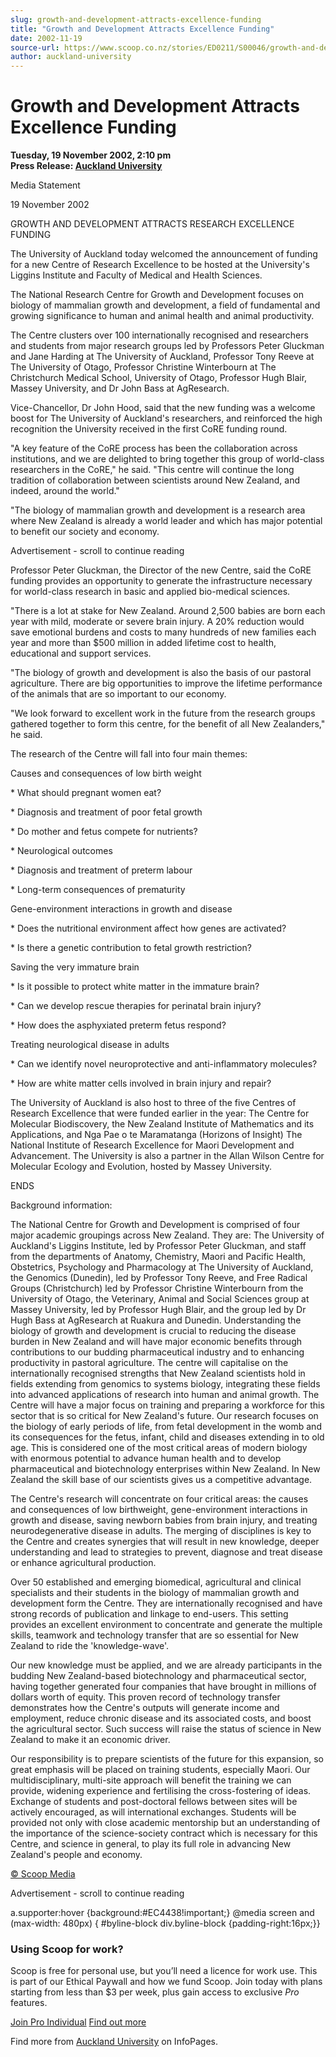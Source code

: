 ```yaml
---
slug: growth-and-development-attracts-excellence-funding
title: "Growth and Development Attracts Excellence Funding"
date: 2002-11-19
source-url: https://www.scoop.co.nz/stories/ED0211/S00046/growth-and-development-attracts-excellence-funding.htm
author: auckland-university
---
```

Growth and Development Attracts Excellence Funding
==================================================

**Tuesday, 19 November 2002, 2:10 pm**  
**Press Release: [Auckland University](https://info.scoop.co.nz/Auckland_University)**

Media Statement

19 November 2002

GROWTH AND DEVELOPMENT ATTRACTS RESEARCH EXCELLENCE FUNDING

The University of Auckland today welcomed the announcement of funding for a new Centre of Research Excellence to be hosted at the University's Liggins Institute and Faculty of Medical and Health Sciences.

The National Research Centre for Growth and Development focuses on biology of mammalian growth and development, a field of fundamental and growing significance to human and animal health and animal productivity.

The Centre clusters over 100 internationally recognised and researchers and students from major research groups led by Professors Peter Gluckman and Jane Harding at The University of Auckland, Professor Tony Reeve at The University of Otago, Professor Christine Winterbourn at The Christchurch Medical School, University of Otago, Professor Hugh Blair, Massey University, and Dr John Bass at AgResearch.

Vice-Chancellor, Dr John Hood, said that the new funding was a welcome boost for The University of Auckland's researchers, and reinforced the high recognition the University received in the first CoRE funding round.

\"A key feature of the CoRE process has been the collaboration across institutions, and we are delighted to bring together this group of world-class researchers in the CoRE," he said. "This centre will continue the long tradition of collaboration between scientists around New Zealand, and indeed, around the world."

"The biology of mammalian growth and development is a research area where New Zealand is already a world leader and which has major potential to benefit our society and economy.

Advertisement - scroll to continue reading





Professor Peter Gluckman, the Director of the new Centre, said the CoRE funding provides an opportunity to generate the infrastructure necessary for world-class research in basic and applied bio-medical sciences.

"There is a lot at stake for New Zealand. Around 2,500 babies are born each year with mild, moderate or severe brain injury. A 20% reduction would save emotional burdens and costs to many hundreds of new families each year and more than $500 million in added lifetime cost to health, educational and support services.

"The biology of growth and development is also the basis of our pastoral agriculture. There are big opportunities to improve the lifetime performance of the animals that are so important to our economy.

"We look forward to excellent work in the future from the research groups gathered together to form this centre, for the benefit of all New Zealanders," he said.

The research of the Centre will fall into four main themes:

Causes and consequences of low birth weight

\* What should pregnant women eat?

\* Diagnosis and treatment of poor fetal growth

\* Do mother and fetus compete for nutrients?

\* Neurological outcomes

\* Diagnosis and treatment of preterm labour

\* Long-term consequences of prematurity

Gene-environment interactions in growth and disease

\* Does the nutritional environment affect how genes are activated?

\* Is there a genetic contribution to fetal growth restriction?

Saving the very immature brain

\* Is it possible to protect white matter in the immature brain?

\* Can we develop rescue therapies for perinatal brain injury?

\* How does the asphyxiated preterm fetus respond?

Treating neurological disease in adults

\* Can we identify novel neuroprotective and anti-inflammatory molecules?

\* How are white matter cells involved in brain injury and repair?

The University of Auckland is also host to three of the five Centres of Research Excellence that were funded earlier in the year: The Centre for Molecular Biodiscovery, the New Zealand Institute of Mathematics and its Applications, and Nga Pae o te Maramatanga (Horizons of Insight) The National Institute of Research Excellence for Maori Development and Advancement. The University is also a partner in the Allan Wilson Centre for Molecular Ecology and Evolution, hosted by Massey University.

ENDS

Background information:

The National Centre for Growth and Development is comprised of four major academic groupings across New Zealand. They are: The University of Auckland's Liggins Institute, led by Professor Peter Gluckman, and staff from the departments of Anatomy, Chemistry, Maori and Pacific Health, Obstetrics, Psychology and Pharmacology at The University of Auckland, the Genomics (Dunedin), led by Professor Tony Reeve, and Free Radical Groups (Christchurch) led by Professor Christine Winterbourn from the University of Otago, the Veterinary, Animal and Social Sciences group at Massey University, led by Professor Hugh Blair, and the group led by Dr Hugh Bass at AgResearch at Ruakura and Dunedin. Understanding the biology of growth and development is crucial to reducing the disease burden in New Zealand and will have major economic benefits through contributions to our budding pharmaceutical industry and to enhancing productivity in pastoral agriculture. The centre will capitalise on the internationally recognised strengths that New Zealand scientists hold in fields extending from genomics to systems biology, integrating these fields into advanced applications of research into human and animal growth. The Centre will have a major focus on training and preparing a workforce for this sector that is so critical for New Zealand's future. Our research focuses on the biology of early periods of life, from fetal development in the womb and its consequences for the fetus, infant, child and diseases extending in to old age. This is considered one of the most critical areas of modern biology with enormous potential to advance human health and to develop pharmaceutical and biotechnology enterprises within New Zealand. In New Zealand the skill base of our scientists gives us a competitive advantage.

The Centre's research will concentrate on four critical areas: the causes and consequences of low birthweight, gene-environment interactions in growth and disease, saving newborn babies from brain injury, and treating neurodegenerative disease in adults. The merging of disciplines is key to the Centre and creates synergies that will result in new knowledge, deeper understanding and lead to strategies to prevent, diagnose and treat disease or enhance agricultural production.

Over 50 established and emerging biomedical, agricultural and clinical specialists and their students in the biology of mammalian growth and development form the Centre. They are internationally recognised and have strong records of publication and linkage to end-users. This setting provides an excellent environment to concentrate and generate the multiple skills, teamwork and technology transfer that are so essential for New Zealand to ride the 'knowledge-wave'.

Our new knowledge must be applied, and we are already participants in the budding New Zealand-based biotechnology and pharmaceutical sector, having together generated four companies that have brought in millions of dollars worth of equity. This proven record of technology transfer demonstrates how the Centre's outputs will generate income and employment, reduce chronic disease and its associated costs, and boost the agricultural sector. Such success will raise the status of science in New Zealand to make it an economic driver.

Our responsibility is to prepare scientists of the future for this expansion, so great emphasis will be placed on training students, especially Maori. Our multidisciplinary, multi-site approach will benefit the training we can provide, widening experience and fertilising the cross-fostering of ideas. Exchange of students and post-doctoral fellows between sites will be actively encouraged, as will international exchanges. Students will be provided not only with close academic mentorship but an understanding of the importance of the science-society contract which is necessary for this Centre, and science in general, to play its full role in advancing New Zealand's people and economy.

  

[© Scoop Media](http://www.scoop.co.nz/about/terms.html)  

Advertisement - scroll to continue reading



a.supporter:hover {background:#EC4438!important;} @media screen and (max-width: 480px) { #byline-block div.byline-block {padding-right:16px;}}

### Using Scoop for work?

Scoop is free for personal use, but you’ll need a licence for work use. This is part of our Ethical Paywall and how we fund Scoop. Join today with plans starting from less than $3 per week, plus gain access to exclusive _Pro_ features.  
  
[Join Pro Individual](https://pro.scoop.co.nz/Individual/?from=ProIn24) [Find out more](https://pro.scoop.co.nz/using-scoop-for-work/?from=ProIn24)

Find more from [Auckland University](https://info.scoop.co.nz/Auckland_University) on InfoPages.